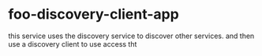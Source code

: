 # foo-discovery-client-app
this service uses the discovery service to discover other services. and then use a discovery client to use access tht
